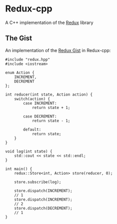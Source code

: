 # Redux-cpp

A C++ implementation of the [Redux](http://redux.js.org/) library

## The Gist

An implementation of the [Redux Gist](https://github.com/reactjs/redux/blob/master/README.md#the-gist) in Redux-cpp:

```
#include "redux.hpp"
#include <iostream>

enum Action {
	INCREMENT,
	DECREMENT
};

int reducer(int state, Action action) {
	switch(action) {
		case INCREMENT:
			return state + 1;

		case DECREMENT:
			return state - 1;

		default:
			return state;
	}
}

void log(int state) {
	std::cout << state << std::endl;
}

int main() {
	redux::Store<int, Action> store(reducer, 0);

	store.subscribe(log);

	store.dispatch(INCREMENT);
	// 1
	store.dispatch(INCREMENT);
	// 2
	store.dispatch(DECREMENT);
	// 1
}
```
